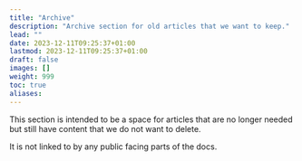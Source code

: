 ```yaml
---
title: "Archive"
description: "Archive section for old articles that we want to keep."
lead: ""
date: 2023-12-11T09:25:37+01:00
lastmod: 2023-12-11T09:25:37+01:00
draft: false
images: []
weight: 999
toc: true
aliases: 
---
```

This section is intended to be a space for articles that are no longer needed but still have content that we do not want to delete.

It is not linked to by any public facing parts of the docs.
